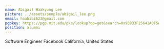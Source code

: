 ```yaml
---
name: Abigail Haakyung Lee
picture: ../assets/people/abigail_lee.png
email: haabibi623@gmail.com
pgpkey: https://pgp.mit.edu/pks/lookup?op=get&search=0x93933F25641A0F5A
position: alumni
---
```

Software Engineer
Facebook
California, United States
